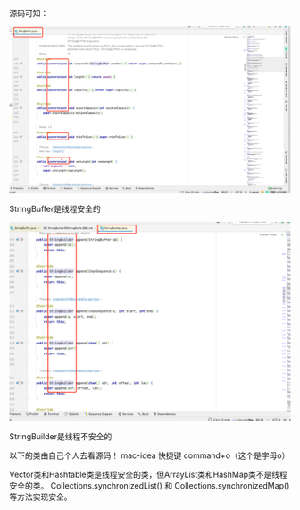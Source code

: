 源码可知：



![img.png](img.png)

StringBuffer是线程安全的


![img_1.png](img_1.png)


StringBuilder是线程不安全的


以下的类由自己个人去看源码！ mac-idea 快捷键 command+o（这个是字母o）

Vector类和Hashtable类是线程安全的类，但ArrayList类和HashMap类不是线程安全的类。
Collections.synchronizedList() 和 Collections.synchronizedMap()等方法实现安全。
